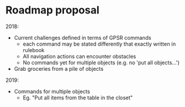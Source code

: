 Roadmap proposal
================

2018:
- Current challenges defined in terms of GPSR commands
    + each command may be stated differently that exactly written in rulebook
    + All navigation actions can encounter obstacles
    + No commands yet for multiple objects (e.g. no 'put all objects...')
- Grab groceries from a pile of objects

2019:
- Commands for multiple objects
    + Eg. "Put all items from the table in the closet"
